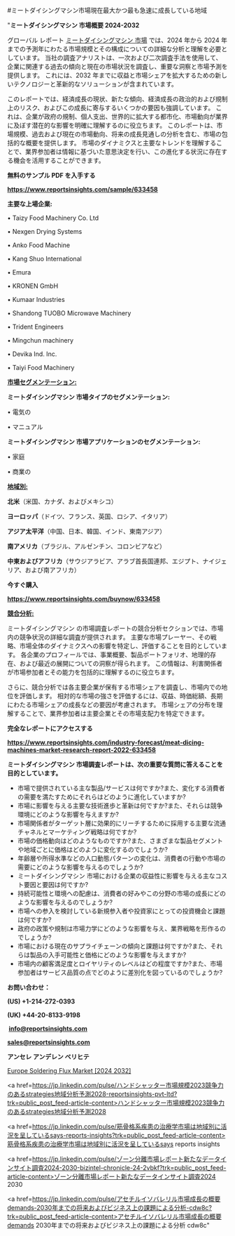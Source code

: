 #ミートダイシングマシン市場現在最大かつ最も急速に成長している地域

"<strong>ミートダイシングマシン 市場概要 2024-2032</strong>

グローバル レポート <a href=https://www.reportsinsights.com/sample/633458>ミートダイシングマシン 市場</a> では、2024 年から 2024 年までの予測年にわたる市場規模とその構成についての詳細な分析と理解を必要としています。 当社の調査アナリストは、一次および二次調査手法を使用して、企業に関連する過去の傾向と現在の市場状況を調査し、重要な洞察と市場予測を提供します。 これには、2032 年までに収益と市場シェアを拡大​​するための新しいテクノロジーと革新的なソリューションが含まれています。

このレポートでは、経済成長の現状、新たな傾向、経済成長の政治的および規制上のリスク、およびこの成長に寄与するいくつかの要因も強調しています。 これは、企業が政府の規制、個人支出、世界的に拡大する都市化、市場動向が業界に及ぼす潜在的な影響を明確に理解するのに役立ちます。 このレポートは、市場規模、過去および現在の市場動向、将来の成長見通しの分析を含む、市場の包括的な概要を提供します。 市場のダイナミクスと主要なトレンドを理解することで、業界参加者は情報に基づいた意思決定を行い、この進化する状況に存在する機会を活用することができます。

<strong><b>無料のサンプル PDF を入手する</b></strong>

<a href=https://www.reportsinsights.com/sample/633458><strong><u>https://www.reportsinsights.com/sample/633458</u></strong></a>

<strong>主要な上場企業:</strong>

• Taizy Food Machinery Co. Ltd

• Nexgen Drying Systems

• Anko Food Machine

• Kang Shuo International

• Emura

• KRONEN GmbH

• Kumaar Industries

• Shandong TUOBO Microwave Machinery

• Trident Engineers

• Mingchun machinery

• Devika Ind. Inc.

• Taiyi Food Machinery

<strong><u>市場セグメンテーション</u></strong><strong><u>:</u></strong>

<strong>ミートダイシングマシン 市場タイプのセグメンテーション:</strong>

• 電気の

• マニュアル

<strong>ミートダイシングマシン 市場アプリケーションのセグメンテーション:</strong>

• 家庭

• 商業の

<strong><u>地域別</u></strong><strong><u>:</u></strong>

<strong>北米</strong>（米国、カナダ、およびメキシコ）

<strong>ヨーロッパ</strong>（ドイツ、フランス、英国、ロシア、イタリア）

<strong>アジア太平洋</strong>（中国、日本、韓国、インド、東南アジア）

<strong>南アメリカ</strong>（ブラジル、アルゼンチン、コロンビアなど）

<strong>中東およびアフリカ</strong>（サウジアラビア、アラブ首長国連邦、エジプト、ナイジェリア、および南アフリカ）

<strong>今すぐ購入</strong>

<a href=https://www.reportsinsights.com/buynow/633458><strong><u>https://www.reportsinsights.com/buynow/633458</u></strong></a>

<strong><u>競合分析:</u></strong>

ミートダイシングマシン の市場調査レポートの競合分析セクションでは、市場内の競争状況の詳細な調査が提供されます。 主要な市場プレーヤー、その戦略、市場全体のダイナミクスへの影響を特定し、評価することを目的としています。 各企業のプロフィールでは、事業概要、製品ポートフォリオ、地理的存在、および最近の展開についての洞察が得られます。 この情報は、利害関係者が市場参加者とその能力を包括的に理解するのに役立ちます。

さらに、競合分析では各主要企業が保有する市場シェアを調査し、市場内での地位を評価します。 相対的な市場の強さを評価するには、収益、時価総額、長期にわたる市場シェアの成長などの要因が考慮されます。 市場シェアの分布を理解することで、業界参加者は主要企業とその市場支配力を特定できます。

<strong>完全なレポートにアクセスする</strong>

<a href=https://www.reportsinsights.com/industry-forecast/meat-dicing-machines-market-research-report-2022-633458><strong><u><b>https://www.reportsinsights.com/industry-forecast/meat-dicing-machines-market-research-report-2022-633458</b></u></strong></a>

<strong><b>ミートダイシングマシン 市場調査レポートは、次の重要な質問に答えることを目的としています。</b></strong>
<ul>
  <li>市場で提供されている主な製品/サービスは何ですか?また、変化する消費者の需要を満たすためにそれらはどのように進化していますか?</li>
  <li>市場に影響を与える主要な技術進歩と革新は何ですか?また、それらは競争環境にどのような影響を与えますか?</li>
  <li>市場関係者がターゲット層に効果的にリーチするために採用する主要な流通チャネルとマーケティング戦略は何ですか?</li>
  <li>市場の価格動向はどのようなものですか?また、さまざまな製品セグメントや地域ごとに価格はどのように変化するのでしょうか?</li>
  <li>年齢層や所得水準などの人口動態パターンの変化は、消費者の行動や市場の需要にどのような影響を与えるのでしょうか?</li>
  <li>ミートダイシングマシン 市場における企業の収益性に影響を与える主なコスト要因と要因は何ですか?</li>
  <li>持続可能性と環境への配慮は、消費者の好みやこの分野の市場の成長にどのような影響を与えるのでしょうか?</li>
  <li>市場への参入を検討している新規参入者や投資家にとっての投資機会と課題は何ですか?</li>
  <li>政府の政策や規制は市場力学にどのような影響を与え、業界戦略を形作るのでしょうか?</li>
  <li>市場における現在のサプライチェーンの傾向と課題は何ですか?また、それらは製品の入手可能性と価格にどのような影響を与えますか?</li>
  <li>市場内の顧客満足度とロイヤリティのレベルはどの程度ですか?また、市場参加者はサービス品質の点でどのように差別化を図っているのでしょうか?</li>
</ul>
<strong>お問い合わせ：</strong>

<strong>(US) +1-214-272-0393</strong>

<strong>(UK) +44-20-8133-9198</strong>

<strong> </strong><a href=info@reportsinsights.com><strong><u>info@reportsinsights.com</u></strong></a>

<a href=sales@reportsinsights.com><strong><u>sales@reportsinsights.com</u></strong></a>

<strong>アンセレ アンデレン ベリヒテ</strong>

<a href=https://www.linkedin.com/pulse/europe-soldering-flux-markets-emerging-trends-1r8mf/>Europe Soldering Flux Market [2024 2032]</a>

<a href=https://jp.linkedin.com/pulse/ハンドシャッター市場規模2023競争力のあるstrategies地域分析予測2028-reportsinsights-pvt-ltd?trk=public_post_feed-article-content>ハンドシャッター市場規模2023競争力のあるstrategies地域分析予測2028</a>

<a href=https://jp.linkedin.com/pulse/筋骨格系疾患の治療学市場は地域別に活況を呈しているsays-reports-insights?trk=public_post_feed-article-content>筋骨格系疾患の治療学市場は地域別に活況を呈しているsays reports insights</a>

<a href=https://jp.linkedin.com/pulse/ゾーン分離市場レポート新たなデータインサイト調査2024-2030-bizintel-chronicle-24-2vbkf?trk=public_post_feed-article-content>ゾーン分離市場レポート新たなデータインサイト調査2024 2030</a>

<a href=https://jp.linkedin.com/pulse/アセチルイソバレリル市場成長の概要demands-2030年までの将来およびビジネス上の課題による分析-cdw8c?trk=public_post_feed-article-content>アセチルイソバレリル市場成長の概要demands 2030年までの将来およびビジネス上の課題による分析 cdw8c</a>"
